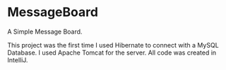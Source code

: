 MessageBoard
============
A Simple Message Board.

This project was the first time I used Hibernate to connect with a MySQL Database. 
I used Apache Tomcat for the server. All code was created in IntelliJ.
